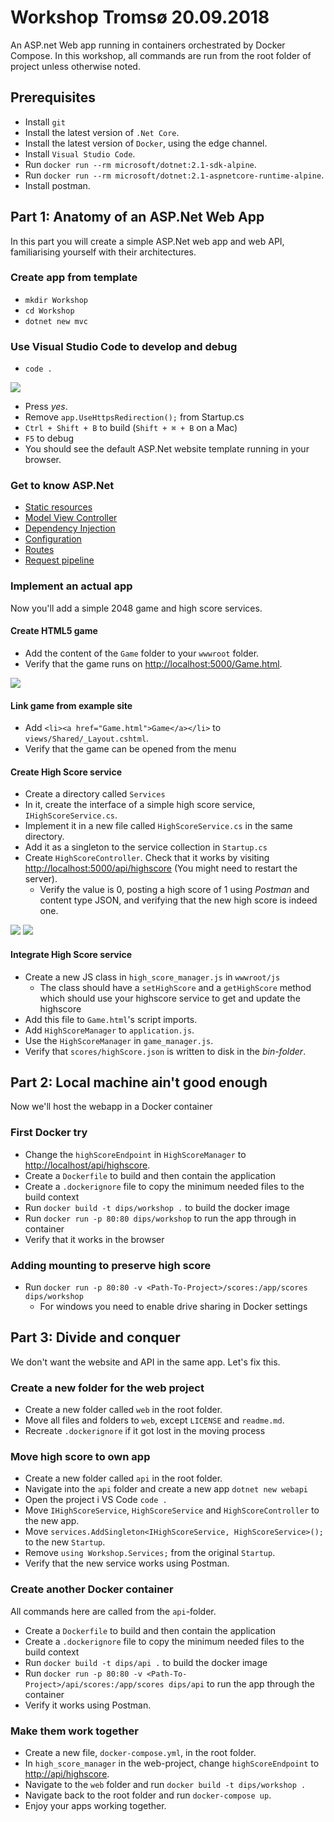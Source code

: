 # Workshop Tromsø 20.09.2018

An ASP.net Web app running in containers orchestrated by Docker Compose. In this workshop, all commands are run from the root folder of project unless otherwise noted.

## Prerequisites

- Install `git`
- Install the latest version of `.Net Core`.
- Install the latest version of `Docker`, using the edge channel.
- Install `Visual Studio Code`.
- Run `docker run --rm microsoft/dotnet:2.1-sdk-alpine`.
- Run `docker run --rm microsoft/dotnet:2.1-aspnetcore-runtime-alpine`.
- Install postman.

## Part 1: Anatomy of an ASP.Net Web App

In this part you will create a simple ASP.Net web app and web API, familiarising yourself with their architectures.

### Create app from template

- `mkdir Workshop`
- `cd Workshop`
- `dotnet new mvc`

### Use Visual Studio Code to develop and debug

- `code .`

![](doc/vscode.png)

- Press *yes*.
- Remove `app.UseHttpsRedirection();` from Startup.cs
- `Ctrl + Shift + B` to build (`Shift + ⌘ + B` on a Mac)
- `F5` to debug
- You should see the default ASP.Net website template running in your browser.

### Get to know ASP.Net

- [Static resources](https://docs.microsoft.com/en-us/aspnet/core/fundamentals/static-files?view=aspnetcore-2.1&tabs=aspnetcore2x)
- [Model View Controller](https://docs.microsoft.com/en-us/aspnet/core/mvc/overview?view=aspnetcore-2.1)
- [Dependency Injection](https://docs.microsoft.com/en-us/aspnet/core/fundamentals/dependency-injection?view=aspnetcore-2.1)
- [Configuration](https://docs.microsoft.com/en-us/aspnet/core/fundamentals/configuration/?view=aspnetcore-2.1)
- [Routes](https://docs.microsoft.com/en-us/aspnet/core/fundamentals/routing?view=aspnetcore-2.1)
- [Request pipeline](https://docs.microsoft.com/en-us/aspnet/core/fundamentals/middleware/?view=aspnetcore-2.1)

### Implement an actual app

Now you'll add a simple 2048 game and high score services. 

#### Create HTML5 game

- Add the content of the `Game` folder to your `wwwroot` folder.
- Verify that the game runs on [http://localhost:5000/Game.html](http://localhost:5000/Game.html).

![](doc/game.png)

#### Link game from example site

- Add `<li><a href="Game.html">Game</a></li>` to `views/Shared/_Layout.cshtml`.
- Verify that the game can be opened from the menu 

#### Create High Score service

- Create a directory called `Services`
- In it, create the interface of a simple high score service, `IHighScoreService.cs`.
- Implement it in a new file called `HighScoreService.cs` in the same directory.
- Add it as a singleton to the service collection in `Startup.cs`
- Create `HighScoreController`. Check that it works by visiting [http://localhost:5000/api/highscore](http://localhost:5001/api/highscore) (You might need to restart the server).
  - Verify the value is 0, posting a high score of 1 using _Postman_ and content type JSON, and verifying that the new high score is indeed one.

![](doc/PostmanGet.PNG)
![](doc/PostmanPost.png)

#### Integrate High Score service

- Create a new JS class in `high_score_manager.js` in `wwwroot/js`
  - The class should have a `setHighScore` and a `getHighScore` method which should use your highscore service to get and update the highscore
- Add this file to `Game.html`'s script imports.
- Add `HighScoreManager` to `application.js`.
- Use the `HighScoreManager` in `game_manager.js`.
- Verify that `scores/highScore.json` is written to disk in the _bin-folder_.

## Part 2: Local machine ain't good enough

Now we'll host the webapp in a Docker container

### First Docker try

- Change the `highScoreEndpoint` in `HighScoreManager` to [http://localhost/api/highscore](http://localhost/api/highscore).
- Create a `Dockerfile` to build and then contain the application
- Create a `.dockerignore` file to copy the minimum needed files to the build context
- Run `docker build -t dips/workshop .` to build the docker image
- Run `docker run -p 80:80 dips/workshop` to run the app through in container
- Verify that it works in the browser

### Adding mounting to preserve high score

- Run `docker run -p 80:80 -v <Path-To-Project>/scores:/app/scores dips/workshop`
  - For windows you need to enable drive sharing in Docker settings

## Part 3: Divide and conquer

We don't want the website and API in the same app. Let's fix this.

### Create a new folder for the web project

- Create a new folder called `web` in the root folder.
- Move all files and folders to `web`, except `LICENSE` and `readme.md`.
- Recreate `.dockerignore` if it got lost in the moving process

### Move high score to own app

- Create a new folder called `api` in the root folder.
- Navigate into the `api` folder and create a new app `dotnet new webapi`
- Open the project i VS Code `code .`
- Move `IHighScoreService`, `HighScoreService` and `HighScoreController` to the new app.
- Move `services.AddSingleton<IHighScoreService, HighScoreService>();` to the new `Startup`.
- Remove `using Workshop.Services;` from the original `Startup`.
- Verify that the new service works using Postman.

### Create another Docker container

All commands here are called from the `api`-folder.

- Create a `Dockerfile` to build and then contain the application
- Create a `.dockerignore` file to copy the minimum needed files to the build context
- Run `docker build -t dips/api .` to build the docker image
- Run `docker run -p 80:80 -v <Path-To-Project>/api/scores:/app/scores dips/api` to run the app through the container
- Verify it works using Postman.

### Make them work together

- Create a new file, `docker-compose.yml`, in the root folder.
- In `high_score_manager` in the web-project, change `highScoreEndpoint` to [http://api/highscore](http://api/highscore).
- Navigate to the `web` folder and run `docker build -t dips/workshop .`
- Navigate back to the root folder and run `docker-compose up`.
- Enjoy your apps working together.